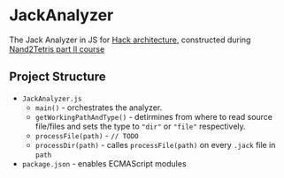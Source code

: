 # JackAnalyzer

The Jack Analyzer in JS for [Hack architecture](https://en.wikipedia.org/wiki/Hack_computer), constructed during [Nand2Tetris part II course](https://www.coursera.org/learn/nand2tetris2)

## Project Structure

- `JackAnalyzer.js`
    - `main()` - orchestrates the analyzer.
    - `getWorkingPathAndType()` - detirmines from where to read source file/files and sets the type to `"dir"` or `"file"` respectively.  
    - `processFile(path)` - `// TODO`
    - `processDir(path)` - calles `processFile(path)` on every `.jack` file in `path`
- `package.json` - enables ECMAScript modules
